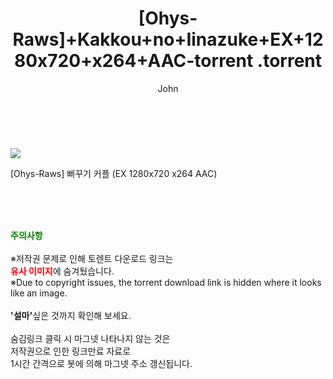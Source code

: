 ﻿---
layout: post
title:  "                   [Ohys-Raws]+Kakkou+no+Iinazuke+EX+1280x720+x264+AAC-torrent                .torrent"
author: John
categories: [ 애니/만화 ]
tags: [  ]
image: https://torrentrj57.com/uploadfile/full/18854478e6a7f1102f4eb29c37802d7fd1f6bb86.jpg 
description: "                   [Ohys-Raws]+Kakkou+no+Iinazuke+EX+1280x720+x264+AAC-torrent                 torrent 정보 공유"
toc: true
toc_sticky: true
---

<br>
<p><img src="https://torrentrj57.com/uploadfile/full/18854478e6a7f1102f4eb29c37802d7fd1f6bb86.jpg"/></p>
 [Ohys-Raws] 뻐꾸기 커플 (EX 1280x720 x264 AAC)  
    
<br><br><br>
<p data-ke-size="size16"><b><span style="color: green;">주의사항</span></b><br /><br />※저작권 문제로 인해 토렌트 다운로드 링크는<br /><b><span style="color: red;">유사 이미지</span></b>에 숨겨뒀습니다.<br />※Due to copyright issues, the torrent download link is hidden where it looks like an image.<br /><br /><b>'설마'</b>싶은 것까지 확인해 보세요.<br /><br />숨김링크 클릭 시 마그넷 나타나지 않는 것은<br />저작권으로 인한 링크만료 자료로<br />1시간 간격으로 봇에 의해 마그넷 주소 갱신됩니다.</p>
